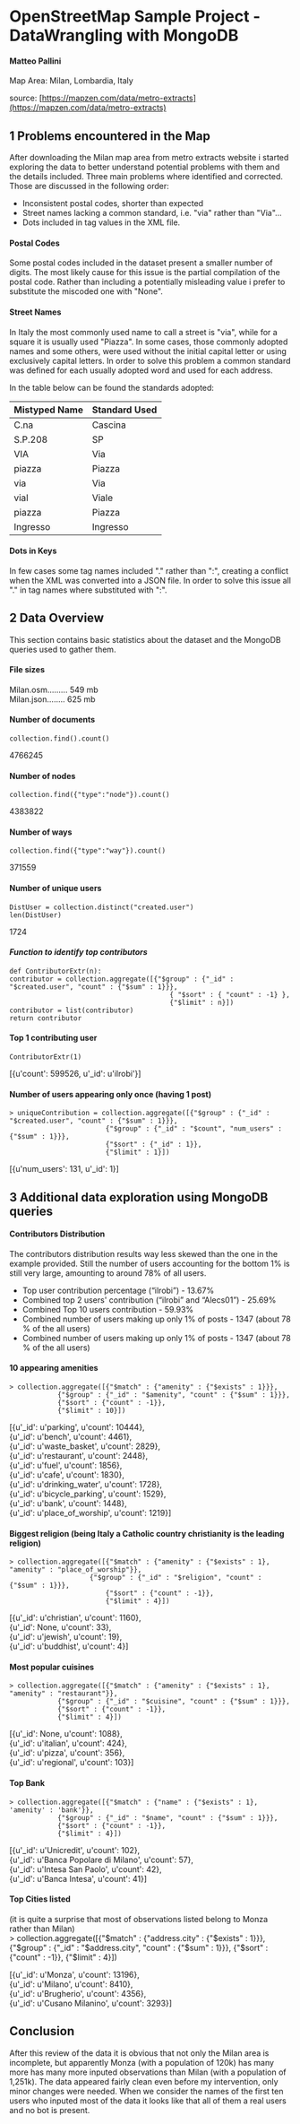 # OpenStreetMap Sample Project - DataWrangling with MongoDB
#### Matteo Pallini

Map Area: Milan, Lombardia, Italy

source:
[https://mapzen.com/data/metro-extracts](https://mapzen.com/data/metro-extracts)

## 1 Problems encountered in the Map
After downloading the Milan map area from metro extracts website i started exploring the data to better understand potential problems with them and the details included. Three main problems where identified and corrected. Those are discussed in the following order:
* Inconsistent postal codes, shorter than expected
* Street names lacking a common standard, i.e. "via" rather than "Via"...
* Dots included in tag values in the XML file. 

#### Postal Codes
Some postal codes included in the dataset present a smaller number of digits. The most likely cause for this issue is the partial compilation of the postal code. Rather than including a potentially misleading value i prefer to substitute the miscoded one with "None".

#### Street Names
In Italy the most commonly used name to call a street is "via", while for a square it is usually used "Piazza". In some cases, those commonly adopted names and some others, were used without the initial capital letter or using exclusively capital letters. In order to solve this problem a common standard was defined for each usually adopted word and used for each address.

In the table below can be found the standards adopted:

| Mistyped Name | Standard Used |
|---------------|:--------------|
| C.na | Cascina |
| S.P.208 | SP |
| VIA  | Via |
| piazza | Piazza |
| via | Via |
| vial | Viale |
| piazza | Piazza |
| Ingresso | Ingresso |


#### Dots in Keys
In few cases some tag names included "." rather than ":", creating a conflict when the XML was converted into a JSON file. In order to solve this issue all "." in tag names where substituted with ":".

## 2 Data Overview
This section contains basic statistics about the dataset and the MongoDB queries used to gather them.

#### File sizes  

Milan.osm......... 549 mb  
Milan.json........ 625 mb  

#### Number of documents  

    collection.find().count()                                                  

4766245  
                                      
#### Number of nodes  

    collection.find({"type":"node"}).count()  

4383822  

#### Number of ways  

	collection.find({"type":"way"}).count()  

371559  
                                               
#### Number of unique users  

	DistUser = collection.distinct("created.user")  
	len(DistUser)  

1724  


                                              
#### *Function to identify top contributors*
	def ContributorExtr(n):
	contributor = collection.aggregate([{"$group" : {"_id" : "$created.user", "count" : {"$sum" : 1}}}, 
											{ "$sort" : { "count" : -1} },
											{"$limit" : n}])                                              
	contributor = list(contributor)
	return contributor
	
#### Top 1 contributing user  

	ContributorExtr(1)  

[{u'count': 599526, u'_id': u'ilrobi'}]

                                             
#### Number of users appearing only once (having 1 post)  

	> uniqueContribution = collection.aggregate([{"$group" : {"_id" : "$created.user", "count" : {"$sum" : 1}}}, 
							{"$group" : {"_id" : "$count", "num_users" : {"$sum" : 1}}}, 
							{"$sort" : {"_id" : 1}}, 
							{"$limit" : 1}])  

[{u'num_users': 131, u'_id': 1}]


## 3 Additional data exploration using MongoDB queries

#### Contributors Distribution
The contributors distribution results way less skewed than the one in the example provided. Still the number of users accounting for the bottom 1% is still very large, amounting to around 78% of all users.

* Top user contribution percentage (“ilrobi”) - 13.67%
* Combined top 2 users' contribution (“ilrobi” and “Alecs01”) - 25.69% 
* Combined Top 10 users contribution - 59.93%
* Combined number of users making up only 1% of posts - 1347 (about 78 % of the all users)
* Combined number of users making up only 1% of posts - 1347 (about 78 % of the all users)

#### 10 appearing amenities  

	> collection.aggregate([{"$match" : {"amenity" : {"$exists" : 1}}},
				{"$group" : {"_id" : "$amenity", "count" : {"$sum" : 1}}}, 
				{"$sort" : {"count" : -1}}, 
				{"$limit" : 10}])                
 
[{u'_id': u'parking', u'count': 10444},  
 {u'_id': u'bench', u'count': 4461},  
 {u'_id': u'waste_basket', u'count': 2829},  
 {u'_id': u'restaurant', u'count': 2448},  
 {u'_id': u'fuel', u'count': 1856},  
 {u'_id': u'cafe', u'count': 1830},  
 {u'_id': u'drinking_water', u'count': 1728},  
 {u'_id': u'bicycle_parking', u'count': 1529},  
 {u'_id': u'bank', u'count': 1448},  
 {u'_id': u'place_of_worship', u'count': 1219}]
                                              
#### Biggest religion (being Italy a Catholic country christianity is the leading religion)  
	> collection.aggregate([{"$match" : {"amenity" : {"$exists" : 1}, "amenity" : "place_of_worship"}},
              			{"$group" : {"_id" : "$religion", "count" : {"$sum" : 1}}},
                        	{"$sort" : {"count" : -1}}, 
                        	{"$limit" : 4}])

[{u'_id': u'christian', u'count': 1160},  
 {u'_id': None, u'count': 33},  
 {u'_id': u'jewish', u'count': 19},  
 {u'_id': u'buddhist', u'count': 4}]  

                                                                                    
#### Most popular cuisines  
	> collection.aggregate([{"$match" : {"amenity" : {"$exists" : 1}, "amenity" : "restaurant"}}, 
				{"$group" : {"_id" : "$cuisine", "count" : {"$sum" : 1}}},
				{"$sort" : {"count" : -1}}, 
				{"$limit" : 4}])

[{u'_id': None, u'count': 1088},  
 {u'_id': u'italian', u'count': 424},  
 {u'_id': u'pizza', u'count': 356},  
 {u'_id': u'regional', u'count': 103}]  


#### Top Bank  
	> collection.aggregate([{"$match" : {"name" : {"$exists" : 1}, 'amenity' : 'bank'}},
				{"$group" : {"_id" : "$name", "count" : {"$sum" : 1}}}, 
				{"$sort" : {"count" : -1}}, 
				{"$limit" : 4}])  

[{u'_id': u'Unicredit', u'count': 102},  
 {u'_id': u'Banca Popolare di Milano', u'count': 57},  
 {u'_id': u'Intesa San Paolo', u'count': 42},  
 {u'_id': u'Banca Intesa', u'count': 41}]  

#### Top Cities listed 
(it is quite a surprise that most of observations listed belong to Monza rather than Milan)   
	> collection.aggregate([{"$match" : {"address.city" : {"$exists" : 1}}},
				{"$group" : {"_id" : "$address.city", "count" : {"$sum" : 1}}}, 
				{"$sort" : {"count" : -1}}, 
				{"$limit" : 4}])

[{u'_id': u'Monza', u'count': 13196},  
 {u'_id': u'Milano', u'count': 8410},  
 {u'_id': u'Brugherio', u'count': 4356},  
 {u'_id': u'Cusano Milanino', u'count': 3293}]  


## Conclusion

After this review of the data it is obvious that not only the Milan area is incomplete, but apparently Monza (with a population of 120k) has many more has many more inputed observations than Milan (with a population of 1,251k). The data appeared fairly clean even before my intervention, only minor changes were needed. When we consider the names of the first ten users who inputed most of the data it looks like that all of them a real users and no bot is present.



